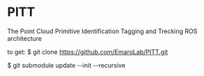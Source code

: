 # PITT
The Point Cloud Primitive Identification Tagging and Trecking ROS architecture


to get:
$ git clone https://github.com/EmaroLab/PITT.git

$ git submodule update --init --recursive
